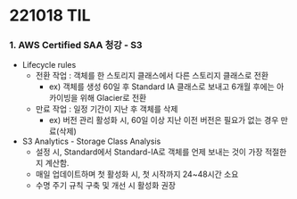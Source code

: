# 221018 TIL
### 1. AWS Certified SAA 청강 - S3
* Lifecycle rules
    * 전환 작업 : 객체를 한 스토리지 클래스에서 다른 스토리지 클래스로 전환
        * ex) 객체를 생성 60일 후 Standard IA 클래스로 보내고 6개월 후에는 아카이빙을 위해 Glacier로 전환
    * 만료 작업 : 일정 기간이 지난 후 객체를 삭제
        * ex) 버전 관리 활성화 시, 60일 이상 지난 이전 버전은 필요가 없는 경우 만료(삭제)
* S3 Analytics - Storage Class Analysis
    * 설정 시, Standard에서 Standard-IA로 객체를 언제 보내는 것이 가장 적절한지 계산함.
    * 매일 업데이트하며 첫 활성화 시, 첫 시작까지 24~48시간 소요
    * 수명 주기 규칙 구축 및 개선 시 활성화 권장
